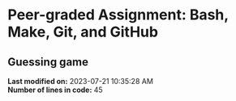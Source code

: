 # Peer-graded Assignment: Bash, Make, Git, and GitHub
## Guessing game
**Last modified on:** 2023-07-21 10:35:28 AM  
**Number of lines in code:** 45
